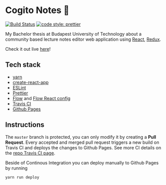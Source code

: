 # Cogito Notes 📝
[![Build Status](https://travis-ci.com/matepapp/cogito-notes.svg?token=xfz6hSPQHtHd5XkqKmZj&branch=master)](https://travis-ci.com/matepapp/cogito-notes) [![code style: prettier](https://img.shields.io/badge/code_style-prettier-ff69b4.svg?style=flat-square)](https://github.com/prettier/prettier)

My Bachelor thesis at Budapest University of Technology about a community based lecture notes editor web application using [React](https://reactjs.org), [Redux](https://redux.js.org).

Check it out live [here](https://matepapp.github.io/cogito-notes/)!

## Tech stack
- [yarn](https://yarnpkg.com/en/)
- [create-react-app](https://github.com/facebook/create-react-app)
- [ESLint](https://eslint.org)
- [Prettier](https://prettier.io) 
- [Flow](https://flow.org/en/) and [Flow React config](https://flow.org/en/)
- [Travis CI](https://travis-ci.com/)
- [Github Pages](https://pages.github.com)

## Instructions
The `master` branch is protected, you can only modify it by creating a **Pull Request**. Every accepted and merged pull request triggers a new build on Travis CI and deploys the changes to Github Pages. See more CI details on the [repo Travis CI page](https://travis-ci.com/matepapp/cogito-notes).

Beside of Continous Integration you can deploy manually to Github Pages by running
```shell
yarn run deploy
```